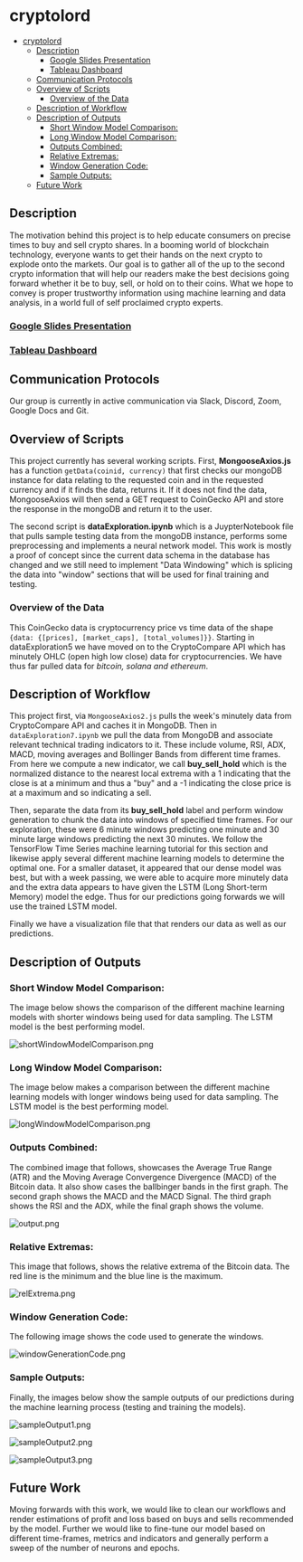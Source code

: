 # cryptolord

-   [cryptolord](#cryptolord)
    -   [Description](#description)
        -   [Google Slides Presentation](#google-slides-presentation)
        -   [Tableau Dashboard](#tableau-dashboard)
    -   [Communication Protocols](#communication-protocols)
    -   [Overview of Scripts](#overview-of-scripts)
        -   [Overview of the Data](#overview-of-the-data)
    -   [Description of Workflow](#description-of-workflow)
    -   [Description of Outputs](#description-of-outputs)
        -   [Short Window Model Comparison:](#short-window-model-comparison)
        -   [Long Window Model Comparison:](#long-window-model-comparison)
        -   [Outputs Combined:](#outputs-combined)
        -   [Relative Extremas:](#relative-extremas)
        -   [Window Generation Code:](#window-generation-code)
        -   [Sample Outputs:](#sample-outputs)
    -   [Future Work](#future-work)

## Description

The motivation behind this project is to help educate consumers on precise times to buy and sell crypto shares. In a booming world of blockchain technology, everyone wants to get their hands on the next crypto to explode onto the markets. Our goal is to gather all of the up to the second crypto information that will help our readers make the best decisions going forward whether it be to buy, sell, or hold on to their coins. What we hope to convey is proper trustworthy information using machine learning and data analysis, in a world full of self proclaimed crypto experts.

### [Google Slides Presentation](https://docs.google.com/presentation/d/1lz_TqHZvk9aC_CprWLijcdRe-dhyxgD0O0yOvNl9FVI/edit?usp=sharing)

### [Tableau Dashboard](https://public.tableau.com/app/profile/mubeen.ahmed.khan/viz/Cryptolord/CryptolordStory)

## Communication Protocols

Our group is currently in active communication via Slack, Discord, Zoom, Google Docs and Git.

## Overview of Scripts

This project currently has several working scripts. First, **MongooseAxios.js** has a function `getData(coinid, currency)` that first checks our mongoDB instance for data relating to the requested coin and in the requested currency and if it finds the data, returns it. If it does not find the data, MongooseAxios will then send a GET request to CoinGecko API and store the response in the mongoDB and return it to the user.

The second script is **dataExploration.ipynb** which is a JuypterNotebook file that pulls sample testing data from the mongoDB instance, performs some preprocessing and implements a neural network model. This work is mostly a proof of concept since the current data schema in the database has changed and we still need to implement "Data Windowing" which is splicing the data into "window" sections that will be used for final training and testing.

### Overview of the Data

This CoinGecko data is cryptocurrency price vs time data of the shape `{data: {[prices], [market_caps], [total_volumes]}}`. Starting in dataExploration5 we have moved on to the CryptoCompare API which has minutely OHLC (open high low close) data for cryptocurrencies. We have thus far pulled data for _bitcoin, solana and ethereum_.

## Description of Workflow

This project first, via `MongooseAxios2.js` pulls the week's minutely data from CryptoCompare API and caches it in MongoDB. Then in `dataExploration7.ipynb` we pull the data from MongoDB and associate relevant technical trading indicators to it. These include volume, RSI, ADX, MACD, moving averages and Bollinger Bands from different time frames. From here we compute a new indicator, we call **buy_sell_hold** which is the normalized distance to the nearest local extrema with a 1 indicating that the close is at a minimum and thus a "buy" and a -1 indicating the close price is at a maximum and so indicating a sell.

Then, separate the data from its **buy_sell_hold** label and perform window generation to chunk the data into windows of specified time frames. For our exploration, these were 6 minute windows predicting one minute and 30 minute large windows predicting the next 30 minutes. We follow the TensorFlow Time Series machine learning tutorial for this section and likewise apply several different machine learning models to determine the optimal one. For a smaller dataset, it appeared that our dense model was best, but with a week passing, we were able to acquire more minutely data and the extra data appears to have given the LSTM (Long Short-term Memory) model the edge. Thus for our predictions going forwards we will use the trained LSTM model.

Finally we have a visualization file that that renders our data as well as our predictions.

## Description of Outputs

### Short Window Model Comparison:

The image below shows the comparison of the different machine learning models with shorter windows being used for data sampling. The LSTM model is the best performing model.

![shortWindowModelComparison.png](./Images/shortWindowModelComparison.png)

### Long Window Model Comparison:

The image below makes a comparison between the different machine learning models with longer windows being used for data sampling. The LSTM model is the best performing model.

![longWindowModelComparison.png](./Images/longWindowModelComparison.png)

### Outputs Combined:

The combined image that follows, showcases the Average True Range (ATR) and the Moving Average Convergence Divergence (MACD) of the Bitcoin data. It also show cases the ballbinger bands in the first graph. The second graph shows the MACD and the MACD Signal. The third graph shows the RSI and the ADX, while the final graph shows the volume.

![output.png](./Images/output.png)

### Relative Extremas:

This image that follows, shows the relative extrema of the Bitcoin data. The red line is the minimum and the blue line is the maximum.

![relExtrema.png](./Images/relExtrema.png)

### Window Generation Code:

The following image shows the code used to generate the windows.

![windowGenerationCode.png](./Images/windowGenerationCode.png)

### Sample Outputs:

Finally, the images below show the sample outputs of our predictions during the machine learning process (testing and training the models).

![sampleOutput1.png](./Images/sampleOutput1.png)

![sampleOutput2.png](./Images/sampleOutput2.png)

![sampleOutput3.png](./Images/sampleOutput3.png)

## Future Work

Moving forwards with this work, we would like to clean our workflows and render estimations of profit and loss based on buys and sells recommended by the model. Further we would like to fine-tune our model based on different time-frames, metrics and indicators and generally perform a sweep of the number of neurons and epochs.
